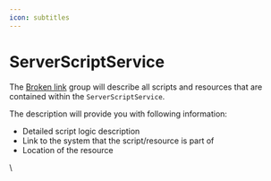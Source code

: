 ```yaml
---
icon: subtitles
---
```


# ServerScriptService

The [Broken link](broken-reference "mention") group will describe all scripts and resources that are contained within the `ServerScriptService`.

The description will provide you with following information:

* Detailed script logic description
* Link to the system that the script/resource is part of
* Location of the resource



\


